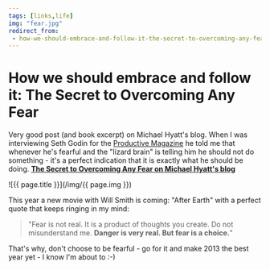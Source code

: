 ```yaml
---
tags: [links,life]
img: "fear.jpg"
redirect_from:
 - how-we-should-embrace-and-follow-it-the-secret-to-overcoming-any-fear
---
```


# How we should embrace and follow it: The Secret to Overcoming Any Fear

Very good post (and book excerpt) on Michael Hyatt's blog. When I was interviewing Seth Godin for the [Productive Magazine](/productive_magazine) he told me that whenever he's fearful and the "lizard brain" is telling him he should not do something - it's a perfect indication that it is exactly what he should be doing. **[The Secret to Overcoming Any Fear on Michael Hyatt's blog](https://michaelhyatt.com/overcoming-any-fear.html)**

<!--More-->

![{{ page.title }}](/img/{{ page.img }})

This year a new movie with Will Smith is coming: "After Earth" with a perfect quote that keeps ringing in my mind:

> "Fear is not real. It is a product of thoughts you create. Do not misunderstand me. **Danger is very real. But fear is a choice.**"

That's why, don't choose to be fearful - go for it and make 2013 the best year yet - I know I'm about to :-)

[n]: https://michael.gratis/nozbe
